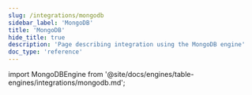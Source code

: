```yaml
---
slug: /integrations/mongodb
sidebar_label: 'MongoDB'
title: 'MongoDB'
hide_title: true
description: 'Page describing integration using the MongoDB engine'
doc_type: 'reference'
---
```


import MongoDBEngine from '@site/docs/engines/table-engines/integrations/mongodb.md';

<MongoDBEngine/>
